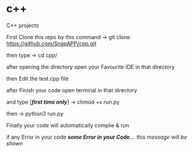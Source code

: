# c++
C++ projects

First Clone this repo by this command → git clone https://github.com/SnapAPP/cpp.git

then type → cd cpp/

after opening the directory open your Favourite IDE in that directory

then Edit the test.cpp file 

after Finish your code open terminal in that directory 

and type [_**first time only**_] → chmod +x run.py

then → python3 run.py

Finally your code will automatically complie & run 

if any Error in your code _**some Error in your Code...** this message will be shown_
